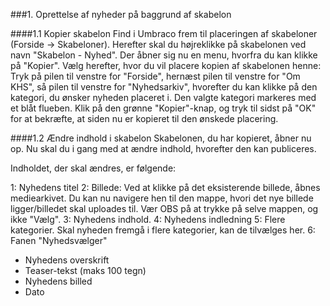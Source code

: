 ###1. Oprettelse af nyheder på baggrund af skabelon

####1.1 Kopier skabelon
Find i Umbraco frem til placeringen af skabeloner (Forside -> Skabeloner). Herefter skal du højreklikke på skabelonen ved navn "Skabelon - Nyhed". Der åbner sig nu en menu, hvorfra du kan klikke på "Kopier". Vælg herefter, hvor du vil placere kopien af skabelonen henne: Tryk på pilen til venstre for "Forside", hernæst pilen til venstre for "Om KHS", så pilen til venstre for "Nyhedsarkiv", hvorefter du kan klikke på den kategori, du ønsker nyheden placeret i. Den valgte kategori markeres med et blåt flueben. 
Klik på den grønne "Kopier"-knap, og tryk til sidst på "OK" for at bekræfte, at siden nu er kopieret til den ønskede placering.

####1.2 Ændre indhold i skabelon
Skabelonen, du har kopieret, åbner nu op. Nu skal du i gang med at ændre indhold, hvorefter den kan publiceres.

Indholdet, der skal ændres, er følgende:

1: Nyhedens titel
2: Billede: Ved at klikke på det eksisterende billede, åbnes mediearkivet. Du kan nu navigere hen til den mappe, hvori det nye billede ligger/billedet skal uploades til. Vær OBS på at trykke på selve mappen, og ikke "Vælg". 
3: Nyhedens indhold. 
4: Nyhedens indledning
5: Flere kategorier. Skal nyheden fremgå i flere kategorier, kan de tilvælges her.
6: Fanen "Nyhedsvælger"
  - Nyhedens overskrift
  - Teaser-tekst (maks 100 tegn)
  - Nyhedens billed
  - Dato

